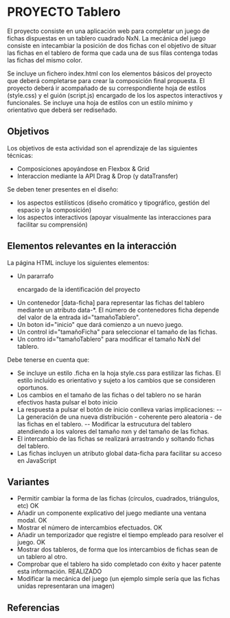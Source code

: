 # PROYECTO Tablero

El proyecto consiste en una aplicación web para completar un juego de fichas dispuestas en un tablero cuadrado NxN.
La mecánica del juego consiste en intecambiar la posición de dos fichas con el objetivo de
situar las fichas en el tablero de forma que cada una de sus filas contenga todas las fichas del mismo color.


Se incluye un fichero index.html con los elementos básicos del proyecto que deberá completarse para crear la composición final propuesta.  El proyecto deberá ir acompañado de su correspondiente hoja de estilos (style.css) y el guión (script.js) 
encargado de los los aspectos interactivos y funcionales. Se incluye una hoja de estilos con un estilo mínimo y orientativo que deberá 
ser rediseñado. 

## Objetivos
Los objetivos de esta actividad son el aprendizaje de las siguientes técnicas:

- Composiciones apoyándose en Flexbox & Grid
- Interaccion mediante la API Drag & Drop (y dataTransfer)

Se deben tener presentes en el diseño: 
- los aspectos estilísticos (diseño cromático y tipográfico, gestión del espacio y la composición)
- los aspectos interactivos (apoyar visualmente las interacciones para facilitar su comprensión)


## Elementos relevantes en la interacción 

La página HTML incluye los siguientes elementos:
- Un pararrafo <p> encargado de la identificación del proyecto
- Un contenedor [data-ficha] para representar las fichas del tablero mediante un atributo data-*. El número de contenedores ficha depende del valor de la entrada id="tamañoTablero". 
- Un boton id="inicio" que dará comienzo a un nuevo juego. 
- Un control id="tamañoFicha" para seleccionar el tamaño de las fichas. 
- Un contro id="tamañoTablero" para modificar el tamaño NxN del tablero.

Debe tenerse en cuenta que:
- Se incluye un estilo .ficha en la hoja style.css para estilizar las fichas. El estilo incluído es orientativo y sujeto a los cambios que se consideren oportunos.
- Los cambios en el tamaño de las fichas o del tablero no se harán efectivos hasta pulsar el boto inicio
- La respuesta a pulsar el botón de inicio conlleva varias implicaciones:
    -- La generación de una nueva distribución - coherente pero aleatoria - de las fichas en el tablero.
    -- Modificar la estrucutura del tablero atendiendo a los valores del tamaño nxn y del tamaño de las fichas.  
- El intercambio de las fichas se realizará arrastrando y soltando fichas del tablero.
- Las fichas incluyen un atributo global data-ficha para facilitar su acceso en JavaScript 


## Variantes

- Permitir cambiar la forma de las fichas (círculos, cuadrados, triángulos, etc) OK
- Añadir un componente explicativo del juego mediante una ventana modal. OK
- Mostrar el número de intercambios efectuados. OK
- Añadir un temporizador que registre el tiempo empleado para resolver el juego. OK
- Mostrar dos tableros, de forma que los intercambios de fichas sean de un tablero al otro.
- Comprobar que el tablero ha sido completado con éxito y hacer patente esta información. REALIZADO
- Modificar la mecánica del juego (un ejemplo simple sería que las fichas unidas representaran una imagen)


## Referencias
